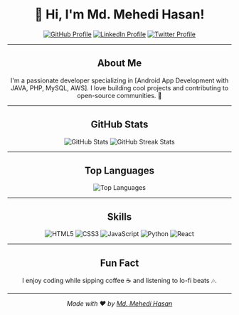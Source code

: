 <!-- Title Section -->
<h1 align="center">👋 Hi, I'm Md. Mehedi Hasan!</h1>
<p align="center">
  <a href="https://github.com/tipsman360"><img src="https://img.shields.io/badge/GitHub-Profile-blue?style=for-the-badge&logo=github" alt="GitHub Profile"></a>
  <a href="https://linkedin.com/in/tipsman360"><img src="https://img.shields.io/badge/LinkedIn-Profile-blue?style=for-the-badge&logo=linkedin" alt="LinkedIn Profile"></a>
  <a href="https://twitter.com/tipsman360"><img src="https://img.shields.io/badge/Twitter-Profile-blue?style=for-the-badge&logo=twitter" alt="Twitter Profile"></a>
</p>

---

<!-- About Me -->
<h2 align="center">About Me</h2>
<p align="center">
  I'm a passionate developer specializing in [Android App Development with JAVA, PHP, MySQL, AWS]. I love building cool projects and contributing to open-source communities. 🚀
</p>

---

<!-- GitHub Stats -->
<h2 align="center">GitHub Stats</h2>
<p align="center">
  <img src="https://github-readme-stats.vercel.app/api?username=tipsman360&show_icons=true&theme=radical" alt="GitHub Stats">
  <img src="https://github-readme-streak-stats.herokuapp.com/?user=tipsman360&theme=radical" alt="GitHub Streak Stats">
</p>

---

<!-- Top Languages -->
<h2 align="center">Top Languages</h2>
<p align="center">
  <img src="https://github-readme-stats.vercel.app/api/top-langs/?username=tipsman360&layout=compact&theme=radical" alt="Top Languages">
</p>

---

<!-- Skills -->
<h2 align="center">Skills</h2>
<p align="center">
  <img src="https://img.shields.io/badge/HTML5-E34F26?style=for-the-badge&logo=html5&logoColor=white" alt="HTML5">
  <img src="https://img.shields.io/badge/CSS3-1572B6?style=for-the-badge&logo=css3&logoColor=white" alt="CSS3">
  <img src="https://img.shields.io/badge/JavaScript-F7DF1E?style=for-the-badge&logo=javascript&logoColor=black" alt="JavaScript">
  <img src="https://img.shields.io/badge/Python-3776AB?style=for-the-badge&logo=python&logoColor=white" alt="Python">
  <img src="https://img.shields.io/badge/React-61DAFB?style=for-the-badge&logo=react&logoColor=black" alt="React">
</p>

---

<!-- Fun Fact -->
<h2 align="center">Fun Fact</h2>
<p align="center">
  I enjoy coding while sipping coffee ☕ and listening to lo-fi beats 🎶.
</p>

---

<!-- Footer -->
<p align="center">
  <i>Made with ❤️ by <a href="https://github.com/tipsman360">Md. Mehedi Hasan</a></i>
</p>
